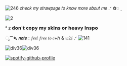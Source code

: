 
![246](https://github.com/user-attachments/assets/fe22871f-dafc-4e29-b612-9deb14b73759)   𝑐ℎ𝑒𝑐𝑘 𝑚𝑦 𝑠𝑡𝑟𝑎𝑤𝑝𝑎𝑔𝑒 𝑡𝑜 𝑘𝑛𝑜𝑤 𝑚𝑜𝑟𝑒 𝑎𝑏𝑜𝑢𝑡 𝑚𝑒 .ᐟ   ✿◌   ۪ 

 
 
![2](https://github.com/user-attachments/assets/e7ad8990-a6e3-4fe2-b552-d5af154561fe)




 
ᶻ 𝗓           𝗱𝗼𝗻'𝘁 𝗰𝗼𝗽𝘆 𝗺𝘆 𝘀𝗸𝗶𝗻𝘀 𝗼𝗿 𝗵𝗲𝗮𝘃𝘆 𝗶𝗻𝘀𝗽𝗼 

ೃ⁀➷  𝙣𝙤𝙩𝙚 : 𝑓𝑒𝑒𝑙 𝑓𝑟𝑒𝑒 𝑡𝑜 𝑐+ℎ & 𝑤𝟸𝑖  .ᐟ  ![141](https://github.com/user-attachments/assets/8b77e24d-f50b-4435-9367-a71caa89c99d)


![div36](https://github.com/user-attachments/assets/6c9adcb6-f748-4e0b-bb6a-a21771b6204b)![div36](https://github.com/user-attachments/assets/0b20ad4e-eb09-4809-83c4-2bb93422d25d)


[![spotify-github-profile](https://spotify-github-profile.kittinanx.com/api/view?uid=31md462ihtkpiit7oy4khjby7jem&cover_image=true&theme=default&show_offline=false&background_color=f2d9dc&interchange=false&bar_color=ffffff)](https://github.com/kittinan/spotify-github-profile)





